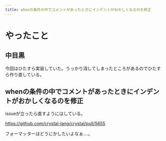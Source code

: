 ```yaml
---
title: whenの条件の中でコメントがあったときにインデントがおかしくなるのを修正
---
```


# やったこと

## 中目黒

今回はひたすら実装していた。うっかり消してしまったところがあるのでひたすら作り直している。

## whenの条件の中でコメントがあったときにインデントがおかしくなるのを修正

issueが立ったら直すようにはしている。

https://github.com/crystal-lang/crystal/pull/5655


フォーマッターはどうにかしたいよなぁ‥‥。
